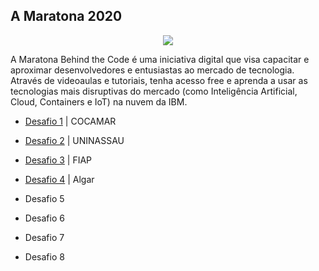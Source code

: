 ## A Maratona 2020

<p align="center">
<img src="https://img.shields.io/static/v1?label=Status&message=Em_andamento&color=purple&style=for-the-badge"/>
</p>

A Maratona Behind the Code é uma iniciativa digital que visa capacitar e aproximar desenvolvedores e entusiastas ao mercado de tecnologia. Através de videoaulas e tutoriais, tenha acesso free e aprenda a usar as tecnologias mais disruptivas do mercado (como Inteligência Artificial, Cloud, Containers e IoT) na nuvem da IBM.

- [Desafio 1](https://github.com/elladarte/Maratona_Behind_the_Code_2020/tree/master/Desafio%201) | COCAMAR

- [Desafio 2](https://github.com/elladarte/Maratona_Behind_the_Code_2020/tree/master/Desafio%202) | UNINASSAU

- [Desafio 3](https://github.com/elladarte/Maratona_Behind_the_Code_2020/tree/master/Desafio%203) | FIAP

- [Desafio 4](https://github.com/elladarte/Maratona_Behind_the_Code_2020/tree/master/Desafio%204) | Algar

- Desafio 5

- Desafio 6

- Desafio 7

- Desafio 8
